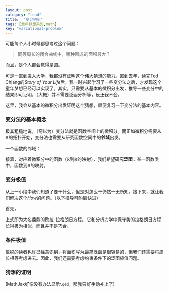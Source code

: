 ```yaml
---
layout: post
category: "read"
title:  "变分初步"
tags: [童年梦想系列,math]
key: "variational-problem"
---
```


可能每个人小时候都思考过这个问题：
> 同等周长的闭合曲线中，哪种围成的面积最大？

而且，是个人都会觉得是圆。

可是一直到进入大学，我都没有证明这个伟大猜想的能力。直到去年，读完Ted Chiang的*Story of Your Life*后，我一时兴起学习了一些变分法之后，才发现这个童年梦想已经可以实现了。其实，只需要从基本的微积分出发，推导一些变分中的结果即可证明，（大概）并不需要泛函分析等，~~反正我不会~~。

这里，我会从基本的微积分出发证明这个猜想，顺便复习一下变分法的基本内容。

### 变分法的基本概念

极其粗糙地说，（窃以为）变分法就是函数空间上的微积分。而正如微积分需要从$\mathbb{R}$的拓扑开始，变分法也需要从研究函数空间中的**邻域**出发。

一个函数的邻域：

接着，对应着微积分中的函数（$\mathbb{R}$到$\mathbb{R}$的映射），我们希望研究**泛函**：某一函数类中，函数到$\mathbb{R}$的映射。

### 变分极值

从上一小段中我们知道了要干什么，但是对怎么干仍然一无所知。接下来，就让我们解决这个*How*的问题。（以下推导可酌情快进）

首先，

上式即为大名鼎鼎的欧拉-拉格朗日方程。它和分析力学中保守势的拉格朗日方程长得极为相似，而且并不是巧合。

### 条件极值

~~敏锐的读者也许已经意识到，~~将面积写为最简泛函是很容易的，但我们还需要将周长相等考虑进去。因此，我们还需要考虑约束条件下的泛函极值问题。

### 猜想的证明

(MathJax好像没有办法显示``\qed``，那我只好手动补上了)
